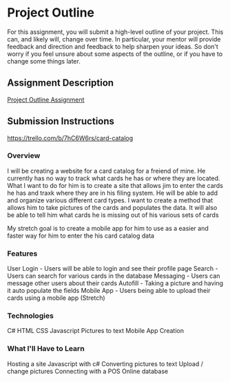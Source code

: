 # Project Outline
For this assignment, you will submit a high-level outline of your project. This can, and likely will, change over time. In particular, your mentor will provide feedback and direction and feedback to help sharpen your ideas. So don't worry if you feel unsure about some aspects of the outline, or if you have to change some things later.

## Assignment Description
[Project Outline Assignment](https://education.launchcode.org/liftoff/assignments/project-outline/)

## Submission Instructions
https://trello.com/b/7hC6W6rs/card-catalog
### Overview

I will be creating a website for a card catalog for a freiend of mine.  He currently has no way to track 
what cards he has or where they are located.  What I want to do for him is to create a site that allows jim to enter the cards he has and 
traxk where they are in his filing system. He will be able to add and organize various different card types. I want to create a method that
allows him to take pictures of the cards and populates the data. It will also be able to tell him what cards he is missing out of his
various sets of cards

My stretch goal is to create a mobile app for him to use as a easier and faster way for him to enter the his card catalog data



### Features

User Login - Users will be able to login and see their profile page
Search - Users can search for various cards in the database
Messaging - Users can message other users about their cards
Autofill - Taking a picture and having it auto populate the fields
Mobile App - Users being able to upload their cards using a mobile app (Stretch)


### Technologies

C#
HTML
CSS
Javascript
Pictures to text
Mobile App Creation


### What I'll Have to Learn
Hosting a site
Javascript with c#
Converting pictures to text
Upload / change pictures
Connecting with a POS
Online database
